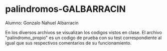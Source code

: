 # palindromos-GALBARRACIN
Alumno: Gonzalo Nahuel Albarracin

En los diversos archivos se visualizan los codigos vistos en clase. El archivo "palindromo_propio" es un codigo de prueba con su test correspondiente al igual que sus respectivos comentarios de su funcionamiento.
